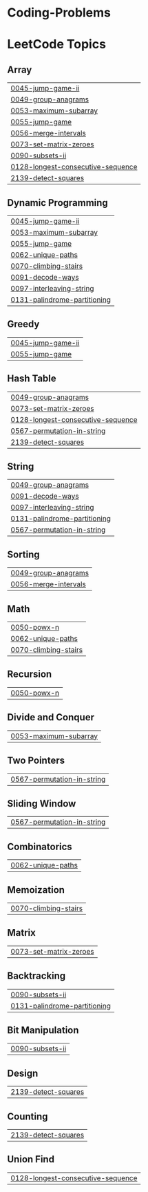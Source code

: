 # Coding-Problems
<!---LeetCode Topics Start-->
# LeetCode Topics
## Array
|  |
| ------- |
| [0045-jump-game-ii](https://github.com/Naveen1023/Coding-Problems/tree/master/0045-jump-game-ii) |
| [0049-group-anagrams](https://github.com/Naveen1023/Coding-Problems/tree/master/0049-group-anagrams) |
| [0053-maximum-subarray](https://github.com/Naveen1023/Coding-Problems/tree/master/0053-maximum-subarray) |
| [0055-jump-game](https://github.com/Naveen1023/Coding-Problems/tree/master/0055-jump-game) |
| [0056-merge-intervals](https://github.com/Naveen1023/Coding-Problems/tree/master/0056-merge-intervals) |
| [0073-set-matrix-zeroes](https://github.com/Naveen1023/Coding-Problems/tree/master/0073-set-matrix-zeroes) |
| [0090-subsets-ii](https://github.com/Naveen1023/Coding-Problems/tree/master/0090-subsets-ii) |
| [0128-longest-consecutive-sequence](https://github.com/Naveen1023/Coding-Problems/tree/master/0128-longest-consecutive-sequence) |
| [2139-detect-squares](https://github.com/Naveen1023/Coding-Problems/tree/master/2139-detect-squares) |
## Dynamic Programming
|  |
| ------- |
| [0045-jump-game-ii](https://github.com/Naveen1023/Coding-Problems/tree/master/0045-jump-game-ii) |
| [0053-maximum-subarray](https://github.com/Naveen1023/Coding-Problems/tree/master/0053-maximum-subarray) |
| [0055-jump-game](https://github.com/Naveen1023/Coding-Problems/tree/master/0055-jump-game) |
| [0062-unique-paths](https://github.com/Naveen1023/Coding-Problems/tree/master/0062-unique-paths) |
| [0070-climbing-stairs](https://github.com/Naveen1023/Coding-Problems/tree/master/0070-climbing-stairs) |
| [0091-decode-ways](https://github.com/Naveen1023/Coding-Problems/tree/master/0091-decode-ways) |
| [0097-interleaving-string](https://github.com/Naveen1023/Coding-Problems/tree/master/0097-interleaving-string) |
| [0131-palindrome-partitioning](https://github.com/Naveen1023/Coding-Problems/tree/master/0131-palindrome-partitioning) |
## Greedy
|  |
| ------- |
| [0045-jump-game-ii](https://github.com/Naveen1023/Coding-Problems/tree/master/0045-jump-game-ii) |
| [0055-jump-game](https://github.com/Naveen1023/Coding-Problems/tree/master/0055-jump-game) |
## Hash Table
|  |
| ------- |
| [0049-group-anagrams](https://github.com/Naveen1023/Coding-Problems/tree/master/0049-group-anagrams) |
| [0073-set-matrix-zeroes](https://github.com/Naveen1023/Coding-Problems/tree/master/0073-set-matrix-zeroes) |
| [0128-longest-consecutive-sequence](https://github.com/Naveen1023/Coding-Problems/tree/master/0128-longest-consecutive-sequence) |
| [0567-permutation-in-string](https://github.com/Naveen1023/Coding-Problems/tree/master/0567-permutation-in-string) |
| [2139-detect-squares](https://github.com/Naveen1023/Coding-Problems/tree/master/2139-detect-squares) |
## String
|  |
| ------- |
| [0049-group-anagrams](https://github.com/Naveen1023/Coding-Problems/tree/master/0049-group-anagrams) |
| [0091-decode-ways](https://github.com/Naveen1023/Coding-Problems/tree/master/0091-decode-ways) |
| [0097-interleaving-string](https://github.com/Naveen1023/Coding-Problems/tree/master/0097-interleaving-string) |
| [0131-palindrome-partitioning](https://github.com/Naveen1023/Coding-Problems/tree/master/0131-palindrome-partitioning) |
| [0567-permutation-in-string](https://github.com/Naveen1023/Coding-Problems/tree/master/0567-permutation-in-string) |
## Sorting
|  |
| ------- |
| [0049-group-anagrams](https://github.com/Naveen1023/Coding-Problems/tree/master/0049-group-anagrams) |
| [0056-merge-intervals](https://github.com/Naveen1023/Coding-Problems/tree/master/0056-merge-intervals) |
## Math
|  |
| ------- |
| [0050-powx-n](https://github.com/Naveen1023/Coding-Problems/tree/master/0050-powx-n) |
| [0062-unique-paths](https://github.com/Naveen1023/Coding-Problems/tree/master/0062-unique-paths) |
| [0070-climbing-stairs](https://github.com/Naveen1023/Coding-Problems/tree/master/0070-climbing-stairs) |
## Recursion
|  |
| ------- |
| [0050-powx-n](https://github.com/Naveen1023/Coding-Problems/tree/master/0050-powx-n) |
## Divide and Conquer
|  |
| ------- |
| [0053-maximum-subarray](https://github.com/Naveen1023/Coding-Problems/tree/master/0053-maximum-subarray) |
## Two Pointers
|  |
| ------- |
| [0567-permutation-in-string](https://github.com/Naveen1023/Coding-Problems/tree/master/0567-permutation-in-string) |
## Sliding Window
|  |
| ------- |
| [0567-permutation-in-string](https://github.com/Naveen1023/Coding-Problems/tree/master/0567-permutation-in-string) |
## Combinatorics
|  |
| ------- |
| [0062-unique-paths](https://github.com/Naveen1023/Coding-Problems/tree/master/0062-unique-paths) |
## Memoization
|  |
| ------- |
| [0070-climbing-stairs](https://github.com/Naveen1023/Coding-Problems/tree/master/0070-climbing-stairs) |
## Matrix
|  |
| ------- |
| [0073-set-matrix-zeroes](https://github.com/Naveen1023/Coding-Problems/tree/master/0073-set-matrix-zeroes) |
## Backtracking
|  |
| ------- |
| [0090-subsets-ii](https://github.com/Naveen1023/Coding-Problems/tree/master/0090-subsets-ii) |
| [0131-palindrome-partitioning](https://github.com/Naveen1023/Coding-Problems/tree/master/0131-palindrome-partitioning) |
## Bit Manipulation
|  |
| ------- |
| [0090-subsets-ii](https://github.com/Naveen1023/Coding-Problems/tree/master/0090-subsets-ii) |
## Design
|  |
| ------- |
| [2139-detect-squares](https://github.com/Naveen1023/Coding-Problems/tree/master/2139-detect-squares) |
## Counting
|  |
| ------- |
| [2139-detect-squares](https://github.com/Naveen1023/Coding-Problems/tree/master/2139-detect-squares) |
## Union Find
|  |
| ------- |
| [0128-longest-consecutive-sequence](https://github.com/Naveen1023/Coding-Problems/tree/master/0128-longest-consecutive-sequence) |
<!---LeetCode Topics End-->